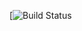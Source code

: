 [![Build Status](https://codeship.com/projects/20ecd470-b2d6-0136-ec6c-5ee84f30adbc/status?branch=master)
